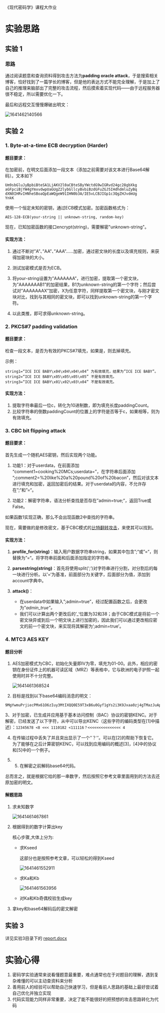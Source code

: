 《现代密码学》课程大作业

# 实验思路

## 实验 1

### 思路

通过阅读题意和查询资料得到攻击方法为**padding oracle attack**，于是搜索相关博客，恰好找到了一篇学长的博客，但是他的表达方式不能完全理解，于是加上了自己的推理来脑部出了完整的攻击流程，然后摸索着实现代码——由于远程服务器很不稳定，所以需要优化一下。

最后和远程交互慢慢爆破出明文：

![1641462140566](assets/1641462140566.png)

## 实验 2

### 1. Byte-at-a-time ECB decryption (Harder)

#### 题目要求：

在加密前，在明文后面添加一段文本（添加之前需要对该文本进行Base64解码）。文本如下

```
Um9sbGluJyBpbiBteSA1LjAKV2l0aCBteSByYWctdG9wIGRvd24gc28gbXkg
aGFpciBjYW4gYmxvdwpUaGUgZ2lybGllcyBvbiBzdGFuZGJ5IHdhdmluZyBq
dXN0IHRvIHNheSBoaQpEaWQgeW91IHN0b3A/IE5vLCBJIGp1c3QgZHJvdmUg
YnkK
```

使用一个恒定未知的密钥，通过ECB模式加密。加密函数格式为：

`AES-128-ECB(your-string || unknown-string, random-key)`

现在，已知加密函数的接口encrypt(string)，需要解密"unknown-string"。

#### 实现方法：

1. 通过不断对”A”、”AA”、”AAA”……加密，通过密文块的长度以及填充规则，来获得加密块的大小。

2. 测试加密模式是否为ECB。

3. 将your-string设置为”AAAAAAA”，进行加密，提取第一个密文块，为”AAAAAAAB1”的加密结果，B1为unknown-string的第一个字符；然后尝试对”AAAAAAAX”加密，X为任意字符，同样提取第一个密文块，与刚才密文块对比，找到与其相同的密文块，即可以找到unknown-string的第一个字符。

4. 以此类推，即可求得unknown-string。

### 2. PKCS#7 padding validation

#### 题目要求：

检查一段文本，是否为有效的PKCS#7填充，如果是，则去掉填充。

示例：

```
string1=“ICE ICE BABY\x04\x04\x04\x04” 为有效填充，结果为”ICE ICE BABY”。
string2=“ICE ICE BABY\x05\x05\x05\x05” 不是有效填充。
string3=“ICE ICE BABY\x01\x02\x03\x04” 不是有效填充。
```

#### 实现方法：

1. 提取字符串最后一位c，转化为10进制数，即为填充长度paddingCount。
2. 比较字符串的倒数paddingCount的位置上的字符是否等于c，如果相等，则为有效填充。

### 3. CBC bit flipping attack

#### 题目要求：

首先生成一个随机AES密钥，然后实现两个功能。

1. 功能1：对于userdata，在前面添加 “comment1=cooking%20MCs;userdata=”，在字符串后面添加 ”;comment2=%20like%20a%20pound%20of%20bacon”，然后对该文本进行填充和加密，返回加密后的结果。对于userdata的内容，不允许存在”;“和”=“。

2. 功能2：解密字符串，语法分析查找是否存在”admin=true;“，返回True或False。

如果函数1实现正确，那么不会出现函数2中查找的字符串。

现在，需要做的是修改密文，基于CBC模式的[比特翻转攻击](https://en.wikipedia.org/wiki/Bit-flipping_attack)，来使其可以找到。

#### 实现方法：

1. **profile_for(string)**：输入用户数据字符串string，如果其中包含”;“或”=“，则替换为”=“。将字符串前面和后面添加指定的字符串。

2. **parsestring(string)**：首先将使用split(‘;’)对字符串进行分割，对分割后的每一块进行分析。以’=‘为基准，前面部分为关键字，后面部分为值，添加到account字典中。

3. **attack()**：
   - 在userdata中如果输入”;admin=true”，经过配置函数之后，会更改为”_admin_true”。_
   - 我们可以计算出两个更改后的’_‘位置为32和38；由于CBC模式是将前一个密文块异或到后一个明文块上进行加密的，因此我们可以通过更改相应密文的前一个密文块，来实现将其解密为’;admin=true’。

### 4. MTC3 AES KEY

#### 题目分析

1. AES加密模式为CBC，初始化矢量即IV为零，填充为01-00。此外，相应的密钥在身份证件上的机器可读区域（MRZ）等表格中，它与欧洲的电子护照一起使用时并不十分完整。

   ![1641461368524](assets/1641461368524.png)

2. 目标是找到以下base64编码消息的明文：

```
9MgYwmuPrjiecPMx61O6zIuy3MtIXQQ0E59T3xB6u0Gyf1gYs2i3K9Jxaa0zj4gTMazJuApwd6+jdyeI5iGHvhQyDHGVlAuYTgJrbFDrfB22Fpil2NfNnWFBTXyf7SDI
```
   3、对于加密，已生成并应用基于基本访问控制（BAC）协议的密钥KENC。对于解密，已经发送了以下字符，从中可以导出KENC（这些字符的编码类型在[1]中描述）：`12345678 <8 <<< 1110182 <111116？<<<<<<<<<<<<<<< 4`

4. 在传输过程中丢失了并且突出显示了一个’’？’’。可以在[2]的帮助下恢复它。为了能够在之后计算密钥KENC，可以找到应用编码的概述[3]，[4]中的协议和[5]中的一个例子。

6. 5. 在解密之前解码base64代码。

总而言之，就是根据它给的那一串数字，然后按照它参考文章里面用到的方法去还原加密的明文。

#### 解题思路

1. 求未知数字

   ![1641461467861](assets/1641461467861.png)

2. 根据得到的数字计算出key

   核心步骤,大体上分为:

   - 求Kseed

     这部分也是按照参考文章，可以轻松的得到Kseed

     ![1641461552911](assets/1641461552911.png)

   - 求Ka和Kb

     ![1641461563956](assets/1641461563956.png)

   - 对Ka和Kb奇偶校验生成key

3. 拿key和base64解码后的密文解密

## 实验 3

详见实验3目录下的 [report.docx](https://github.com/yikesoftware/cryptography_assignment/blob/main/作业3%20RSA大礼包/report.pdf)

# 实验心得

1. 密码学实验通常来说看懂题意最重要，难点通常也在于对题目的理解，遇到复杂难懂的可以主动查资料来分析
2. 善用前人的经验可以帮助自己快速学习，但是看前人思路的基础上最好尝试着自己优化并独立实现
3. 代码实现能力同样非常重要，决定了能不能很好的把预想的攻击思路转化为代码